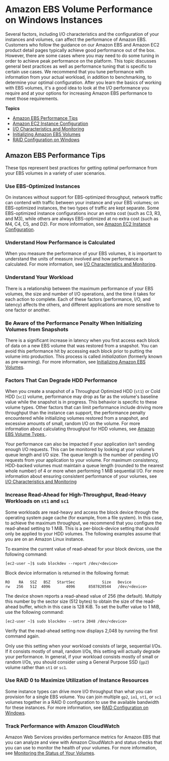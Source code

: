 # Amazon EBS Volume Performance on Windows Instances<a name="EBSPerformance"></a>

Several factors, including I/O characteristics and the configuration of your instances and volumes, can affect the performance of Amazon EBS\. Customers who follow the guidance on our Amazon EBS and Amazon EC2 product detail pages typically achieve good performance out of the box\. However, there are some cases where you may need to do some tuning in order to achieve peak performance on the platform\. This topic discusses general best practices as well as performance tuning that is specific to certain use cases\. We recommend that you tune performance with information from your actual workload, in addition to benchmarking, to determine your optimal configuration\. After you learn the basics of working with EBS volumes, it's a good idea to look at the I/O performance you require and at your options for increasing Amazon EBS performance to meet those requirements\.

**Topics**
+ [Amazon EBS Performance Tips](#tips)
+ [Amazon EC2 Instance Configuration](ebs-ec2-config.md)
+ [I/O Characteristics and Monitoring](ebs-io-characteristics.md)
+ [Initializing Amazon EBS Volumes](ebs-initialize.md)
+ [RAID Configuration on Windows](raid-config.md)

## Amazon EBS Performance Tips<a name="tips"></a>

These tips represent best practices for getting optimal performance from your EBS volumes in a variety of user scenarios\.

### Use EBS\-Optimized Instances<a name="optimize"></a>

On instances without support for EBS\-optimized throughput, network traffic can contend with traffic between your instance and your EBS volumes; on EBS\-optimized instances, the two types of traffic are kept separate\. Some EBS\-optimized instance configurations incur an extra cost \(such as C3, R3, and M3\), while others are always EBS\-optimized at no extra cost \(such as M4, C4, C5, and D2\)\. For more information, see [Amazon EC2 Instance Configuration](ebs-ec2-config.md)\.

### Understand How Performance is Calculated<a name="performance_calculation"></a>

When you measure the performance of your EBS volumes, it is important to understand the units of measure involved and how performance is calculated\. For more information, see [I/O Characteristics and Monitoring](ebs-io-characteristics.md)\.

### Understand Your Workload<a name="workload_types"></a>

There is a relationship between the maximum performance of your EBS volumes, the size and number of I/O operations, and the time it takes for each action to complete\. Each of these factors \(performance, I/O, and latency\) affects the others, and different applications are more sensitive to one factor or another\. 

### Be Aware of the Performance Penalty When Initializing Volumes from Snapshots<a name="initialize"></a>

There is a significant increase in latency when you first access each block of data on a new EBS volume that was restored from a snapshot\. You can avoid this performance hit by accessing each block prior to putting the volume into production\. This process is called *initialization* \(formerly known as pre\-warming\)\. For more information, see [Initializing Amazon EBS Volumes](ebs-initialize.md)\.

### Factors That Can Degrade HDD Performance<a name="snapshotting_latency"></a>

When you create a snapshot of a Throughput Optimized HDD \(`st1`\) or Cold HDD \(`sc1`\) volume, performance may drop as far as the volume's baseline value while the snapshot is in progress\. This behavior is specific to these volume types\. Other factors that can limit performance include driving more throughput than the instance can support, the performance penalty encountered while initializing volumes restored from a snapshot, and excessive amounts of small, random I/O on the volume\. For more information about calculating throughput for HDD volumes, see [Amazon EBS Volume Types ](http://docs.aws.amazon.com/AWSEC2/latest/UserGuide/EBSVolumeTypes.html)\. 

Your performance can also be impacted if your application isn’t sending enough I/O requests\. This can be monitored by looking at your volume’s queue length and I/O size\. The queue length is the number of pending I/O requests from your application to your volume\. For maximum consistency, HDD\-backed volumes must maintain a queue length \(rounded to the nearest whole number\) of 4 or more when performing 1 MiB sequential I/O\. For more information about ensuring consistent performance of your volumes, see [I/O Characteristics and Monitoring](ebs-io-characteristics.md)

### Increase Read\-Ahead for High\-Throughput, Read\-Heavy Workloads on `st1` and `sc1`<a name="read_ahead"></a>

Some workloads are read\-heavy and access the block device through the operating system page cache \(for example, from a file system\)\. In this case, to achieve the maximum throughput, we recommend that you configure the read\-ahead setting to 1 MiB\. This is a per\-block\-device setting that should only be applied to your HDD volumes\. The following examples assume that you are on an Amazon Linux instance\. 

To examine the current value of read\-ahead for your block devices, use the following command:

```
[ec2-user ~]$ sudo blockdev --report /dev/<device>
```

Block device information is returned in the following format:

```
RO    RA   SSZ   BSZ   StartSec            Size   Device
rw   256   512  4096       4096      8587820544   /dev/<device>
```

The device shown reports a read\-ahead value of 256 \(the default\)\. Multiply this number by the sector size \(512 bytes\) to obtain the size of the read\-ahead buffer, which in this case is 128 KiB\. To set the buffer value to 1 MiB, use the following command:

```
[ec2-user ~]$ sudo blockdev --setra 2048 /dev/<device>
```

Verify that the read\-ahead setting now displays 2,048 by running the first command again\.

Only use this setting when your workload consists of large, sequential I/Os\. If it consists mostly of small, random I/Os, this setting will actually degrade your performance\. In general, if your workload consists mostly of small or random I/Os, you should consider using a General Purpose SSD \(`gp2`\) volume rather than `st1` or `sc1`\.

### Use RAID 0 to Maximize Utilization of Instance Resources<a name="RAID"></a>

Some instance types can drive more I/O throughput than what you can provision for a single EBS volume\. You can join multiple `gp2`, `io1`, `st1`, or `sc1` volumes together in a RAID 0 configuration to use the available bandwidth for these instances\. For more information, see [RAID Configuration on Windows](raid-config.md)\.

### Track Performance with Amazon CloudWatch<a name="cloudwatch"></a>

Amazon Web Services provides performance metrics for Amazon EBS that you can analyze and view with Amazon CloudWatch and status checks that you can use to monitor the health of your volumes\. For more information, see [Monitoring the Status of Your Volumes](monitoring-volume-status.md)\.